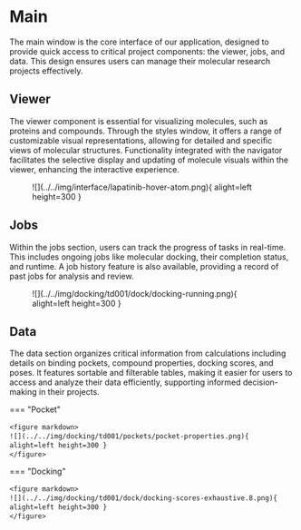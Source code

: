 # Main

The main window is the core interface of our application, designed to provide quick access to critical project components: the viewer, jobs, and data.
This design ensures users can manage their molecular research projects effectively.

## Viewer

The viewer component is essential for visualizing molecules, such as proteins and compounds.
Through the styles window, it offers a range of customizable visual representations, allowing for detailed and specific views of molecular structures.
Functionality integrated with the navigator facilitates the selective display and updating of molecule visuals within the viewer, enhancing the interactive experience.

<figure markdown>
![](../../img/interface/lapatinib-hover-atom.png){ alight=left height=300 }
</figure>

## Jobs

Within the jobs section, users can track the progress of tasks in real-time.
This includes ongoing jobs like molecular docking, their completion status, and runtime.
A job history feature is also available, providing a record of past jobs for analysis and review.

<figure markdown>
![](../../img/docking/td001/dock/docking-running.png){ alight=left height=300 }
</figure>

## Data

The data section organizes critical information from calculations including details on binding pockets, compound properties, docking scores, and poses.
It features sortable and filterable tables, making it easier for users to access and analyze their data efficiently, supporting informed decision-making in their projects.

=== "Pocket"

    <figure markdown>
    ![](../../img/docking/td001/pockets/pocket-properties.png){ alight=left height=300 }
    </figure>

=== "Docking"

    <figure markdown>
    ![](../../img/docking/td001/dock/docking-scores-exhaustive.8.png){ alight=left height=300 }
    </figure>
